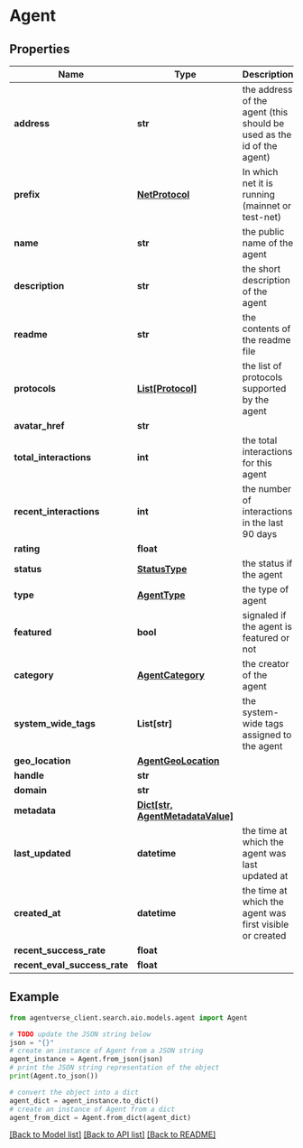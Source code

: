# Agent


## Properties

Name | Type | Description | Notes
------------ | ------------- | ------------- | -------------
**address** | **str** | the address of the agent (this should be used as the id of the agent) | 
**prefix** | [**NetProtocol**](NetProtocol.md) | In which net it is running (mainnet or test-net) | 
**name** | **str** | the public name of the agent | 
**description** | **str** | the short description of the agent | 
**readme** | **str** | the contents of the readme file | 
**protocols** | [**List[Protocol]**](Protocol.md) | the list of protocols supported by the agent | 
**avatar_href** | **str** |  | [optional] 
**total_interactions** | **int** | the total interactions for this agent | 
**recent_interactions** | **int** | the number of interactions in the last 90 days | 
**rating** | **float** |  | [optional] 
**status** | [**StatusType**](StatusType.md) | the status if the agent | 
**type** | [**AgentType**](AgentType.md) | the type of agent | 
**featured** | **bool** | signaled if the agent is featured or not | [optional] [default to False]
**category** | [**AgentCategory**](AgentCategory.md) | the creator of the agent | 
**system_wide_tags** | **List[str]** | the system-wide tags assigned to the agent | 
**geo_location** | [**AgentGeoLocation**](AgentGeoLocation.md) |  | [optional] 
**handle** | **str** |  | [optional] 
**domain** | **str** |  | [optional] 
**metadata** | [**Dict[str, AgentMetadataValue]**](AgentMetadataValue.md) |  | [optional] 
**last_updated** | **datetime** | the time at which the agent was last updated at | 
**created_at** | **datetime** | the time at which the agent was first visible or created | 
**recent_success_rate** | **float** |  | [optional] 
**recent_eval_success_rate** | **float** |  | [optional] 

## Example

```python
from agentverse_client.search.aio.models.agent import Agent

# TODO update the JSON string below
json = "{}"
# create an instance of Agent from a JSON string
agent_instance = Agent.from_json(json)
# print the JSON string representation of the object
print(Agent.to_json())

# convert the object into a dict
agent_dict = agent_instance.to_dict()
# create an instance of Agent from a dict
agent_from_dict = Agent.from_dict(agent_dict)
```
[[Back to Model list]](../README.md#documentation-for-models) [[Back to API list]](../README.md#documentation-for-api-endpoints) [[Back to README]](../README.md)



